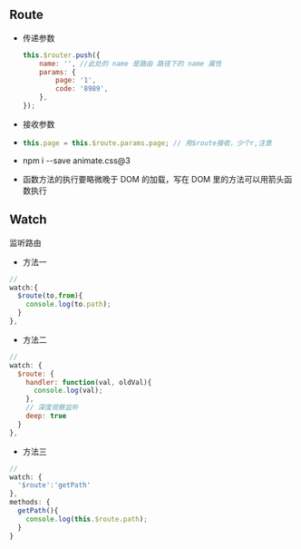 ## Route

-   传递参数
    ```javascript
    this.$router.push({
        name: '', //此处的 name 是路由 路径下的 name 属性
        params: {
            page: '1',
            code: '8989',
        },
    });
    ```
-   接收参数
-   ```javascript
    this.page = this.$route.params.page; // 用$route接收，少个r,注意
    ```
-   npm i --save animate.css@3
    
-   函数方法的执行要略微晚于 DOM 的加载，写在 DOM 里的方法可以用箭头函数执行

## Watch

监听路由

-   方法一

```javascript
// 
watch:{
  $route(to,from){
    console.log(to.path);
  }
}, 
```

-   方法二

```javascript
// 
watch: {
  $route: {
    handler: function(val, oldVal){
      console.log(val);
    },
    // 深度观察监听
    deep: true
  }
},
```

-   方法三

```javascript
// 
watch: {
  '$route':'getPath'
},
methods: {
  getPath(){
    console.log(this.$route.path);
  }
}
```

